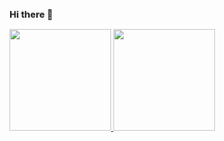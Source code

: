 ### Hi there 👋

 <div>
  <a href="https://github.com/fabiobarkoski">
  <img height="180em" src="https://github-readme-stats.vercel.app/api?username=fabiobarkoski&show_icons=true&theme=dracula&include_all_commits=true&count_private=true"/>
  <img height="180em" src="https://github-readme-stats.vercel.app/api/top-langs/?username=fabiobarkoski&layout=compact&langs_count=7&theme=dracula"/>
</div>
